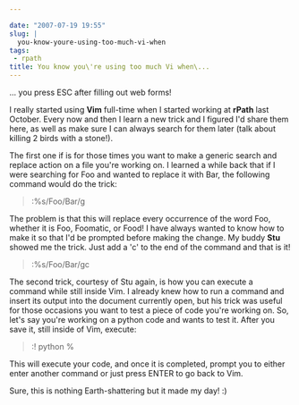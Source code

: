 ```yaml
---

date: "2007-07-19 19:55"
slug: |
  you-know-youre-using-too-much-vi-when
tags:
 - rpath
title: You know you\'re using too much Vi when\...
---
```


... you press ESC after filling out web forms!

I really started using **Vim** full-time when I started working at
**rPath** last October. Every now and then I learn a new trick and I
figured I'd share them here, as well as make sure I can always search
for them later (talk about killing 2 birds with a stone!).

The first one if is for those times you want to make a generic search
and replace action on a file you're working on. I learned a while back
that if I were searching for Foo and wanted to replace it with Bar, the
following command would do the trick:

> :%s/Foo/Bar/g

The problem is that this will replace every occurrence of the word Foo,
whether it is Foo, Foomatic, or Food! I have always wanted to know how
to make it so that I'd be prompted before making the change. My buddy
**Stu** showed me the trick. Just add a 'c' to the end of the command
and that is it!

> :%s/Foo/Bar/gc

The second trick, courtesy of Stu again, is how you can execute a
command while still inside Vim. I already knew how to run a command and
insert its output into the document currently open, but his trick was
useful for those occasions you want to test a piece of code you're
working on. So, let's say you're working on a python code and wants to
test it. After you save it, still inside of Vim, execute:

> :! python %

This will execute your code, and once it is completed, prompt you to
either enter another command or just press ENTER to go back to Vim.

Sure, this is nothing Earth-shattering but it made my day! :)
